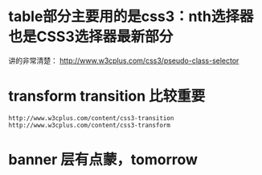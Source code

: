 # table部分主要用的是css3：nth选择器 也是CSS3选择器最新部分
讲的非常清楚： http://www.w3cplus.com/css3/pseudo-class-selector

# transform transition 比较重要
	http://www.w3cplus.com/content/css3-transition
	http://www.w3cplus.com/content/css3-transform

# banner 层有点蒙，tomorrow
